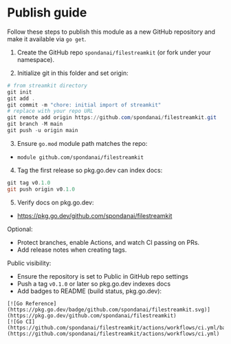 # Publish guide

Follow these steps to publish this module as a new GitHub repository and make it available via `go get`.

1) Create the GitHub repo `spondanai/filestreamkit` (or fork under your namespace).

2) Initialize git in this folder and set origin:

```powershell
# from streamkit directory
git init
git add .
git commit -m "chore: initial import of streamkit"
# replace with your repo URL
git remote add origin https://github.com/spondanai/filestreamkit.git
git branch -M main
git push -u origin main
```

3) Ensure `go.mod` module path matches the repo:

- `module github.com/spondanai/filestreamkit`

4) Tag the first release so pkg.go.dev can index docs:

```powershell
git tag v0.1.0
git push origin v0.1.0
```

5) Verify docs on pkg.go.dev:

- https://pkg.go.dev/github.com/spondanai/filestreamkit

Optional:

- Protect branches, enable Actions, and watch CI passing on PRs.
- Add release notes when creating tags.

Public visibility:

- Ensure the repository is set to Public in GitHub repo settings
- Push a tag `v0.1.0` or later so pkg.go.dev indexes docs
- Add badges to README (build status, pkg.go.dev):

```
[![Go Reference](https://pkg.go.dev/badge/github.com/spondanai/filestreamkit.svg)](https://pkg.go.dev/github.com/spondanai/filestreamkit)
[![Go CI](https://github.com/spondanai/filestreamkit/actions/workflows/ci.yml/badge.svg)](https://github.com/spondanai/filestreamkit/actions/workflows/ci.yml)
```